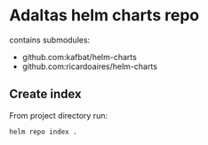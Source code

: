 # Adaltas helm charts repo

contains submodules:
- github.com:kafbat/helm-charts
- github.com:ricardoaires/helm-charts


## Create index

From project directory run:

```bash
helm repo index .
```

